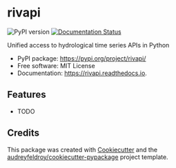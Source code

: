 # rivapi

![PyPI version](https://img.shields.io/pypi/v/rivapi.svg)
[![Documentation Status](https://readthedocs.org/projects/rivapi/badge/?version=latest)](https://rivapi.readthedocs.io/en/latest/?version=latest)

Unified access to hydrological time series APIs in Python

* PyPI package: https://pypi.org/project/rivapi/
* Free software: MIT License
* Documentation: https://rivapi.readthedocs.io.

## Features

* TODO

## Credits

This package was created with [Cookiecutter](https://github.com/audreyfeldroy/cookiecutter) and the [audreyfeldroy/cookiecutter-pypackage](https://github.com/audreyfeldroy/cookiecutter-pypackage) project template.
